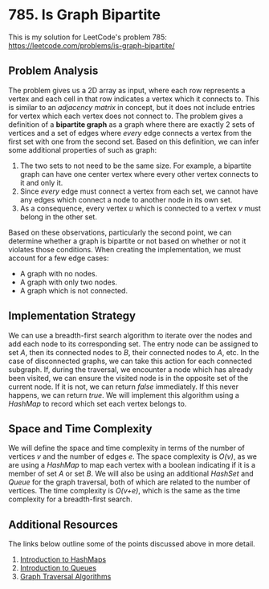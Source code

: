 # 785. Is Graph Bipartite
This is my solution for LeetCode's problem 785: https://leetcode.com/problems/is-graph-bipartite/

## Problem Analysis
The problem gives us a 2D array as input, where each row represents a vertex and each cell in that row indicates a vertex which it connects to. This is similar to an *adjacency matrix* in concept, but it does not include entries for vertex which each vertex does not connect to. The problem gives a definition of a **bipartite graph** as a graph where there are exactly 2 sets of vertices and a set of edges where *every* edge connects a vertex from the first set with one from the second set. Based on this definition, we can infer some additional properties of such as graph:
1. The two sets to not need to be the same size. For example, a bipartite graph can have one center vertex where every other vertex connects to it and only it.
1. Since *every* edge must connect a vertex from each set, we cannot have any edges which connect a node to another node in its own set.
1. As a consequence, every vertex *u* which is connected to a vertex *v* must belong in the other set.

Based on these observations, particularly the second point, we can determine whether a graph is bipartite or not based on whether or not it violates those conditions. When creating the implementation, we must account for a few edge cases:
* A graph with no nodes.
* A graph with only two nodes.
* A graph which is not connected.

## Implementation Strategy
We can use a breadth-first search algorithm to iterate over the nodes and add each node to its corresponding set. The entry node can be assigned to set *A*, then its connected nodes to *B*, their connected nodes to *A*, etc. In the case of disconnected graphs, we can take this action for each connected subgraph. If, during the traversal, we encounter a node which has already been visited, we can ensure the visited node is in the opposite set of the current node. If it is not, we can return *false* immediately. If this never happens, we can return *true*. We will implement this algorithm using a *HashMap* to record which set each vertex belongs to.

## Space and Time Complexity
We will define the space and time complexity in terms of the number of vertices *v* and the number of edges *e*. The space complexity is *O(v)*, as we are using a *HashMap* to map each vertex with a boolean indicating if it is a member of set *A* or set *B*. We will also be using an additional *HashSet* and *Queue* for the graph traversal, both of which are related to the number of vertices. The time complexity is *O(v+e)*, which is the same as the time complexity for a breadth-first search.

## Additional Resources
The links below outline some of the points discussed above in more detail.
1. [Introduction to HashMaps](https://bytethisstore.com/articles/pg/implement-hash-table)
1. [Introduction to Queues](https://bytethisstore.com/articles/pg/queue)
1. [Graph Traversal Algorithms](https://bytethisstore.com/articles/pg/graph-algorithms-depth-breadth-search)